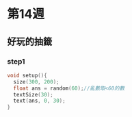 # 第14週
## 好玩的抽籤
### step1
```c
void setup(){
  size(300, 200);
  float ans = random(60);//亂數取<60的數
  textSize(30);
  text(ans, 0, 30);
}
```

